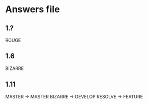 # Answers file

## 1.?
ROUGE

## 1.6
BIZARRE

## 1.11
MASTER -> MASTER
BIZARRE -> DEVELOP
RESOLVE -> FEATURE
